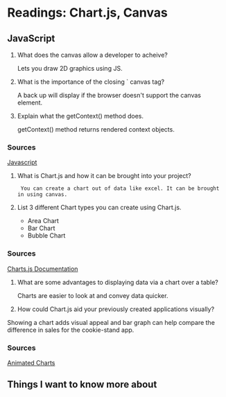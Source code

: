 # Readings: Chart.js, Canvas

## JavaScript

1. What does the canvas allow a developer to acheive?

	Lets you draw 2D graphics using JS.

2. What is the importance of the closing ` canvas tag?

	A back up will display if the browser doesn't support the canvas element.

3. Explain what the getContext() method does.

	getContext() method returns rendered context objects.

### Sources

[Javascript](https://www.javascripttutorial.net/web-apis/javascript-canvas/)

1. What is Chart.js and how it can be brought into your project?

		You can create a chart out of data like excel. It can be brought in using canvas. 

2. List 3 different Chart types you can create using Chart.js.
	* Area Chart
	* Bar Chart
	* Bubble Chart

### Sources

[Charts.js Documentation](https://www.chartjs.org/docs/latest/)

1. What are some advantages to displaying data via a chart over a table?

	Charts are easier to look at and convey data quicker.

1. How could Chart.js aid your previously created applications visually?

Showing a chart adds visual appeal and bar graph can help compare the difference in sales for the cookie-stand app.

### Sources

[Animated Charts](https://www.webdesignerdepot.com/2013/11/easily-create-stunning-animated-charts-with-chart-js/)

## Things I want to know more about